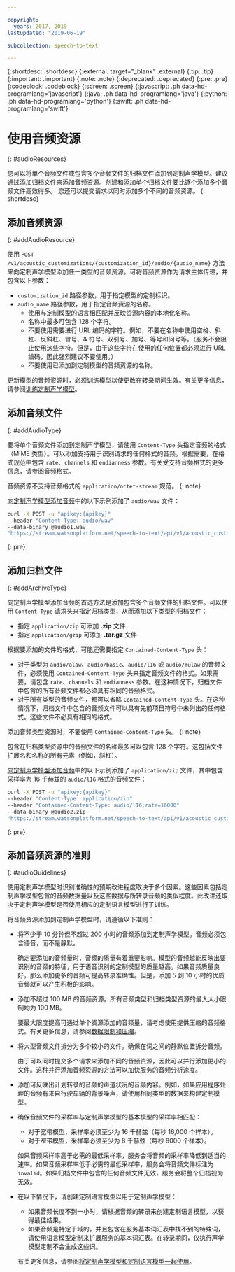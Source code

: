 ```yaml
---

copyright:
  years: 2017, 2019
lastupdated: "2019-06-19"

subcollection: speech-to-text

---
```


{:shortdesc: .shortdesc}
{:external: target="_blank" .external}
{:tip: .tip}
{:important: .important}
{:note: .note}
{:deprecated: .deprecated}
{:pre: .pre}
{:codeblock: .codeblock}
{:screen: .screen}
{:javascript: .ph data-hd-programlang='javascript'}
{:java: .ph data-hd-programlang='java'}
{:python: .ph data-hd-programlang='python'}
{:swift: .ph data-hd-programlang='swift'}

# 使用音频资源
{: #audioResources}

您可以将单个音频文件或包含多个音频文件的归档文件添加到定制声学模型。建议通过添加归档文件来添加音频资源。创建和添加单个归档文件要比逐个添加多个音频文件高效得多。
您还可以提交请求以同时添加多个不同的音频资源。
{: shortdesc}

## 添加音频资源
{: #addAudioResource}

使用 `POST /v1/acoustic_customizations/{customization_id}/audio/{audio_name}` 方法来向定制声学模型添加任一类型的音频资源。可将音频资源作为请求主体传递，并包含以下参数：

-   `customization_id` 路径参数，用于指定模型的定制标识。
-   `audio_name` 路径参数，用于指定音频资源的名称。
    -   使用与定制模型的语言相匹配并反映资源内容的本地化名称。
    -   名称中最多可包含 128 个字符。
    -   不要使用需要进行 URL 编码的字符。例如，不要在名称中使用空格、斜杠、反斜杠、冒号、& 符号、双引号、加号、等号和问号等。（服务不会阻止使用这些字符。但是，由于这些字符在使用的任何位置都必须进行 URL 编码，因此强烈建议不要使用。）
    -   不要使用已添加到定制模型的音频资源的名称。

更新模型的音频资源时，必须训练模型以使更改在转录期间生效。有关更多信息，请参阅[训练定制声学模型](/docs/services/speech-to-text?topic=speech-to-text-acoustic#trainModel-acoustic)。

## 添加音频文件
{: #addAudioType}

要将单个音频文件添加到定制声学模型，请使用 `Content-Type` 头指定音频的格式（MIME 类型）。可以添加支持用于识别请求的任何格式的音频。根据需要，在格式规范中包含 `rate`、`channels` 和 `endianness` 参数。有关受支持音频格式的更多信息，请参阅[音频格式](/docs/services/speech-to-text?topic=speech-to-text-audio-formats)。

音频资源不支持音频格式的 `application/octet-stream` 规范。
{: note}

[向定制声学模型添加音频](/docs/services/speech-to-text?topic=speech-to-text-acoustic#addAudio)中的以下示例添加了 `audio/wav` 文件：

```bash
curl -X POST -u "apikey:{apikey}"
--header "Content-Type: audio/wav"
--data-binary @audio1.wav
"https://stream.watsonplatform.net/speech-to-text/api/v1/acoustic_customizations/{customization_id}/audio/audio1"
```
{: pre}

## 添加归档文件
{: #addArchiveType}

向定制声学模型添加音频的首选方法是添加包含多个音频文件的归档文件。可以使用 `Content-Type` 请求头来指定归档类型，从而添加以下类型的归档文件：

-   指定 `application/zip` 可添加 **.zip** 文件
-   指定 `application/gzip` 可添加 **.tar.gz** 文件

根据要添加的文件的格式，可能还需要指定 `Contained-Content-Type` 头：

-   对于类型为 `audio/alaw`、`audio/basic`、`audio/l16` 或 `audio/mulaw` 的音频文件，必须使用 `Contained-Content-Type` 头来指定音频文件的格式。如果需要，请包含 `rate`、`channels` 和 `endianness` 参数。在这种情况下，归档文件中包含的所有音频文件都必须具有相同的音频格式。
-   对于所有类型的音频文件，都可以省略 `Contained-Content-Type` 头。在这种情况下，归档文件中包含的音频文件可以具有先前项目符号中未列出的任何格式。这些文件不必具有相同的格式。

添加音频类型资源时，不要使用 `Contained-Content-Type` 头。
{: note}

包含在归档类型资源中的音频文件的名称最多可以包含 128 个字符。这包括文件扩展名和名称的所有元素（例如，斜杠）。

[向定制声学模型添加音频](/docs/services/speech-to-text?topic=speech-to-text-acoustic#addAudio)中的以下示例添加了 `application/zip` 文件，其中包含采样率为 16 千赫兹的 `audio/l16` 格式的音频文件：

```bash
curl -X POST -u "apikey:{apikey}"
--header "Content-Type: application/zip"
--header "Contained-Content-Type: audio/l16;rate=16000"
--data-binary @audio2.zip
"https://stream.watsonplatform.net/speech-to-text/api/v1/acoustic_customizations/{customization_id}/audio/audio2"
```
{: pre}

## 添加音频资源的准则
{: #audioGuidelines}

使用定制声学模型时识别准确性的预期改进程度取决于多个因素。这些因素包括定制声学模型包含的音频数据量以及这些数据与所转录音频的类似程度。此改进还取决于定制声学模型是否使用相应的定制语言模型进行了训练。

将音频资源添加到定制声学模型时，请遵循以下准则：

-   将不少于 10 分钟但不超过 200 小时的音频添加到定制声学模型。音频必须包含语音，而不是静默。

    确定要添加的音频量时，音频的质量有着重要影响。模型的音频越能反映出要识别的音频的特征，用于语音识别的定制模型的质量越高。如果音频质量良好，那么添加更多的音频可提高转录准确性。但是，添加 5 到 10 小时的优质音频就可以产生积极的影响。
-   添加不超过 100 MB 的音频资源。所有音频类型和归档类型资源的最大大小限制均为 100 MB。

    要最大限度提高可通过单个资源添加的音频量，请考虑使用提供压缩的音频格式。有关更多信息，请参阅[数据限制和压缩](/docs/services/speech-to-text?topic=speech-to-text-audio-formats#limits)。
-   将大型音频文件拆分为多个较小的文件。确保在词之间的静默位置拆分音频。

    由于可以同时提交多个请求来添加不同的音频资源，因此可以并行添加更小的文件。这种并行添加音频资源的方法可以加快服务的音频分析速度。
-   添加可反映出计划转录的音频的声道状况的音频内容。例如，如果应用程序处理的音频有来自行驶车辆的背景噪声，请使用相同类型的数据来构建定制模型。
-   确保音频文件的采样率与定制声学模型的基本模型的采样率相匹配：
    -   对于宽带模型，采样率必须至少为 16 千赫兹（每秒 16,000 个样本）。
    -   对于窄带模型，采样率必须至少为 8 千赫兹（每秒 8000 个样本）。

    如果音频采样率高于必需的最低采样率，服务会将音频的采样率降低到适当的速率。如果音频采样率低于必需的最低采样率，服务会将音频文件标注为 `invalid`。如果归档文件中包含的任何音频文件无效，服务会将整个归档视为无效。
-   在以下情况下，请创建定制语言模型以用于定制声学模型：
    -   如果音频长度不到一小时，请根据音频的转录来创建定制语言模型，以获得最佳结果。
    -   如果音频是特定于域的，并且包含在服务基本词汇表中找不到的特殊词，请使用语言模型定制来扩展服务的基本词汇表。在转录期间，仅执行声学模型定制不会生成这些词。

    有关更多信息，请参阅[将定制声学模型和定制语言模型一起使用](/docs/services/speech-to-text?topic=speech-to-text-useBoth)。
